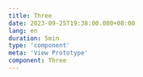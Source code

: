 ```yaml
---
title: Three
date: 2023-09-25T19:38:00.000+08:00
lang: en
duration: 5min
type: 'component'
meta: 'View Prototype'
component: Three
---
```


<Three />

<br />
